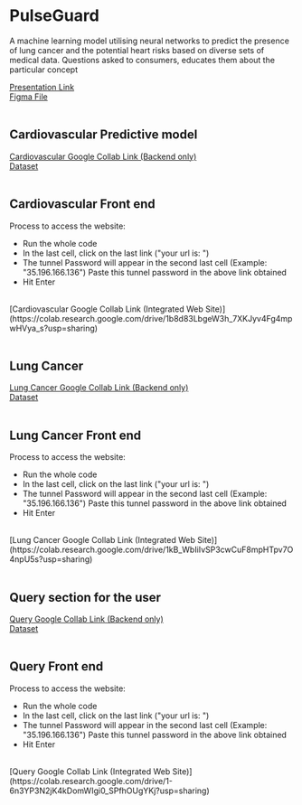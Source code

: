 # PulseGuard
A machine learning model utilising neural networks to predict the presence of lung cancer and the potential heart risks based on diverse sets of medical data. Questions asked to consumers, educates them about the particular concept

[Presentation Link](https://www.canva.com/design/DAF_ArRurGk/nywdj6_OFlOSQk8bIOo5Xg/edit?utm_content=DAF_ArRurGk&utm_campaign=designshare&utm_medium=link2&utm_source=sharebutton)
<br>
[Figma File](https://www.figma.com/file/JJCy02GIzUDjSvV2YRLe2M/PulseGaurd?type=design&node-id=0-1&mode=design&t=vM9kCWltyw9lKp30-0)
<br><br>

## Cardiovascular Predictive model
[Cardiovascular Google Collab Link (Backend only)](https://colab.research.google.com/drive/1LNEraQRbYcRRd8u7QK2QAdnMZDAck4m8?usp=sharing)
<br>
[Dataset](https://github.com/D-Yuva/PulseGuard/files/14549332/heart.csv)
<br><br>

## Cardiovascular Front end 
Process to access the website:<br>
- Run the whole code<br>
- In the last cell, click on the last link ("your url is: ")<br>
- The tunnel Password will appear in the second last cell (Example: "35.196.166.136") Paste this tunnel password in the above link obtained<br>
- Hit Enter<br>
<br>
[Cardiovascular Google Collab Link (Integrated Web Site)](https://colab.research.google.com/drive/1b8d83LbgeW3h_7XKJyv4Fg4mpwHVya_s?usp=sharing)
<br><br>

## Lung Cancer 
[Lung Cancer Google Collab Link (Backend only)](https://colab.research.google.com/drive/1lin78jCg0dKB65es8SxcSTKiQeC5xWvn?usp=sharing)
<br>
[Dataset](https://github.com/D-Yuva/PulseGuard/files/14549340/Lung_Cancer_Dataset.csv)
<br><br>

## Lung Cancer Front end 
Process to access the website:<br>
- Run the whole code<br>
- In the last cell, click on the last link ("your url is: ")<br>
- The tunnel Password will appear in the second last cell (Example: "35.196.166.136") Paste this tunnel password in the above link obtained<br>
- Hit Enter<br>
<br>
[Lung Cancer Google Collab Link (Integrated Web Site)](https://colab.research.google.com/drive/1kB_WbIiIvSP3cwCuF8mpHTpv7O4npU5s?usp=sharing)
<br><br>


## Query section for the user 
[Query Google Collab Link (Backend only)](https://colab.research.google.com/drive/1Fg44H53bEAR_IZM-FN3uHUqZmrr_y2C0?usp=sharing)
<br>
[Dataset](https://github.com/D-Yuva/PulseGuard/files/14549344/Disease.precaution.csv)
<br><br>

## Query Front end 
Process to access the website:<br>
- Run the whole code<br>
- In the last cell, click on the last link ("your url is: ")<br>
- The tunnel Password will appear in the second last cell (Example: "35.196.166.136") Paste this tunnel password in the above link obtained<br>
- Hit Enter<br>
<br>
[Query Google Collab Link (Integrated Web Site)](https://colab.research.google.com/drive/1-6n3YP3N2jK4kDomWIgi0_SPfhOUgYKj?usp=sharing)


